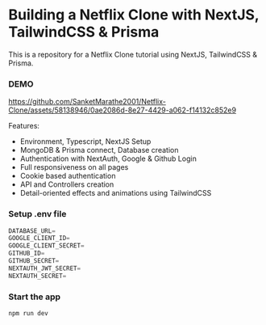 # Building a Netflix Clone with NextJS, TailwindCSS & Prisma

This is a repository for a Netflix Clone tutorial using NextJS, TailwindCSS & Prisma.

### DEMO


https://github.com/SanketMarathe2001/Netflix-Clone/assets/58138946/0ae2086d-8e27-4429-a062-f14132c852e9


Features:

- Environment, Typescript, NextJS Setup
- MongoDB & Prisma connect, Database creation
- Authentication with NextAuth, Google & Github Login
- Full responsiveness on all pages
- Cookie based authentication
- API and Controllers creation
- Detail-oriented effects and animations using TailwindCSS


### Setup .env file


```js
DATABASE_URL=
GOOGLE_CLIENT_ID=
GOOGLE_CLIENT_SECRET=
GITHUB_ID=
GITHUB_SECRET=
NEXTAUTH_JWT_SECRET=
NEXTAUTH_SECRET=
```

### Start the app

```shell
npm run dev
```

